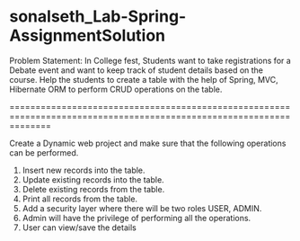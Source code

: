 # sonalseth_Lab-Spring-AssignmentSolution

Problem Statement:
In College fest, Students want to take registrations for a Debate event and want to keep track of 
student details based on the course. Help the students to create a table with the help of Spring, 
MVC, Hibernate ORM to perform CRUD operations on the table.

====================================================================================================================

Create a Dynamic web project and make sure that the following operations can be performed.
1. Insert new records into the table.
2. Update existing records into the table.
3. Delete existing records from the table.
4. Print all records from the table.
5. Add a security layer where there will be two roles USER, ADMIN.
6. Admin will have the privilege of performing all the operations.
7. User can view/save the details

